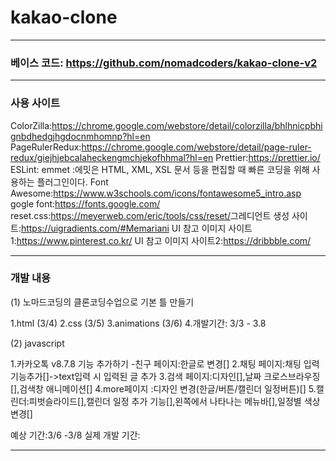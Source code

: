 # kakao-clone

---

### 베이스 코드: https://github.com/nomadcoders/kakao-clone-v2

---

### 사용 사이트

ColorZilla:https://chrome.google.com/webstore/detail/colorzilla/bhlhnicpbhignbdhedgjhgdocnmhomnp?hl=en
PageRulerRedux:https://chrome.google.com/webstore/detail/page-ruler-redux/giejhjebcalaheckengmchjekofhhmal?hl=en
Prettier:https://prettier.io/
ESLint:
emmet :에밋은 HTML, XML, XSL 문서 등을 편집할 때 빠른 코딩을 위해 사용하는 플러그인이다.
Font Awesome:https://www.w3schools.com/icons/fontawesome5_intro.asp
gogle font:https://fonts.google.com/
reset.css:https://meyerweb.com/eric/tools/css/reset/​
그레디언트 생성 사이트:https://uigradients.com/#Memariani
UI 참고 이미지 사이트1:https://www.pinterest.co.kr/
UI 참고 이미지 사이트2:https://dribbble.com/

---

### 개발 내용

(1) 노마드코딩의 클론코딩수업으로 기본 틀 만들기

1.html (3/4) 2.css (3/5) 3.animations (3/6) 4.개발기간: 3/3 - 3.8

(2) javascript

1.카카오톡 v8.7.8 기능 추가하기 -친구 페이지:한글로 변경[] 2.채팅 페이지:채팅 입력 기능추가[]->text입력 시 입력된 글 추가 3.검색 페이지:디자인[],날짜 크로스브라우징[],검색창 애니메이션[] 4.more페이지 :디자인 변경(한글/버튼/캘린더 일정버튼)[] 5.캘린더:피벗슬라이드[],캘린더 일정 추가 기능[],왼쪽에서 나타나는 메뉴바[],일정별 색상 변경[]

예상 기간:3/6 -3/8
실제 개발 기간:

---
